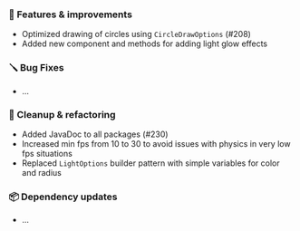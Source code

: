 ### 🚀 Features & improvements

- Optimized drawing of circles using `CircleDrawOptions` (#208)
- Added new component and methods for adding light glow effects

### 🪛 Bug Fixes

- ...

### 🧽 Cleanup & refactoring

- Added JavaDoc to all packages (#230)
- Increased min fps from 10 to 30 to avoid issues with physics in very low fps situations
- Replaced `LightOptions` builder pattern with simple variables for color and radius

### 📦 Dependency updates

- ...